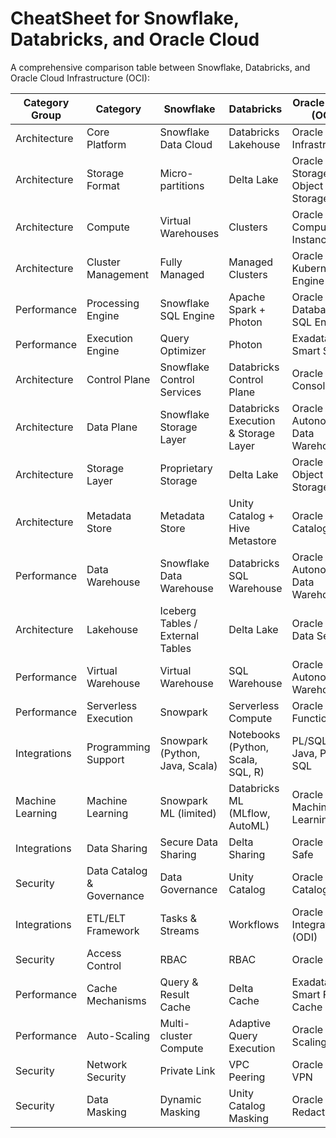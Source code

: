 # CheatSheet for Snowflake, Databricks, and Oracle Cloud

A comprehensive comparison table between Snowflake, Databricks, and Oracle Cloud Infrastructure (OCI):

| Category Group    | Category                              | Snowflake                          | Databricks                         | Oracle Cloud (OCI)                 |
|-------------------|---------------------------------------|------------------------------------|------------------------------------|------------------------------------|
| Architecture      | Core Platform                         | Snowflake Data Cloud               | Databricks Lakehouse               | Oracle Cloud Infrastructure        |
| Architecture      | Storage Format                        | Micro-partitions                   | Delta Lake                         | Oracle Block Storage / Object Storage |
| Architecture      | Compute                               | Virtual Warehouses                 | Clusters                           | Oracle Compute Instances           |
| Architecture      | Cluster Management                    | Fully Managed                      | Managed Clusters                   | Oracle Kubernetes Engine           |
| Performance       | Processing Engine                     | Snowflake SQL Engine               | Apache Spark + Photon              | Oracle Database SQL Engine         |
| Performance       | Execution Engine                      | Query Optimizer                    | Photon                             | Exadata Smart Scan                 |
| Architecture      | Control Plane                         | Snowflake Control Services         | Databricks Control Plane           | Oracle Cloud Console               |
| Architecture      | Data Plane                            | Snowflake Storage Layer            | Databricks Execution & Storage Layer | Oracle Autonomous Data Warehouse   |
| Architecture      | Storage Layer                         | Proprietary Storage                | Delta Lake                         | Oracle Cloud Object Storage        |
| Architecture      | Metadata Store                        | Metadata Store                     | Unity Catalog + Hive Metastore     | Oracle Data Catalog                |
| Performance       | Data Warehouse                        | Snowflake Data Warehouse           | Databricks SQL Warehouse           | Oracle Autonomous Data Warehouse   |
| Architecture      | Lakehouse                             | Iceberg Tables / External Tables   | Delta Lake                         | Oracle Big Data Service            |
| Performance       | Virtual Warehouse                     | Virtual Warehouse                  | SQL Warehouse                      | Oracle Autonomous Warehouse        |
| Performance       | Serverless Execution                  | Snowpark                           | Serverless Compute                 | Oracle Functions                   |
| Integrations      | Programming Support                   | Snowpark (Python, Java, Scala)     | Notebooks (Python, Scala, SQL, R)  | PL/SQL, Java, Python, SQL          |
| Machine Learning  | Machine Learning                      | Snowpark ML (limited)              | Databricks ML (MLflow, AutoML)     | Oracle Machine Learning            |
| Integrations      | Data Sharing                          | Secure Data Sharing                | Delta Sharing                      | Oracle Data Safe                   |
| Security          | Data Catalog & Governance             | Data Governance                    | Unity Catalog                      | Oracle Data Catalog                |
| Integrations      | ETL/ELT Framework                     | Tasks & Streams                    | Workflows                          | Oracle Data Integrator (ODI)       |
| Security          | Access Control                        | RBAC                               | RBAC                               | Oracle IAM                         |
| Performance       | Cache Mechanisms                      | Query & Result Cache               | Delta Cache                        | Exadata Smart Flash Cache          |
| Performance       | Auto-Scaling                          | Multi-cluster Compute              | Adaptive Query Execution           | Oracle Auto-Scaling                |
| Security          | Network Security                      | Private Link                       | VPC Peering                        | Oracle Cloud VPN                   |
| Security          | Data Masking                          | Dynamic Masking                    | Unity Catalog Masking              | Oracle Data Redaction              |
